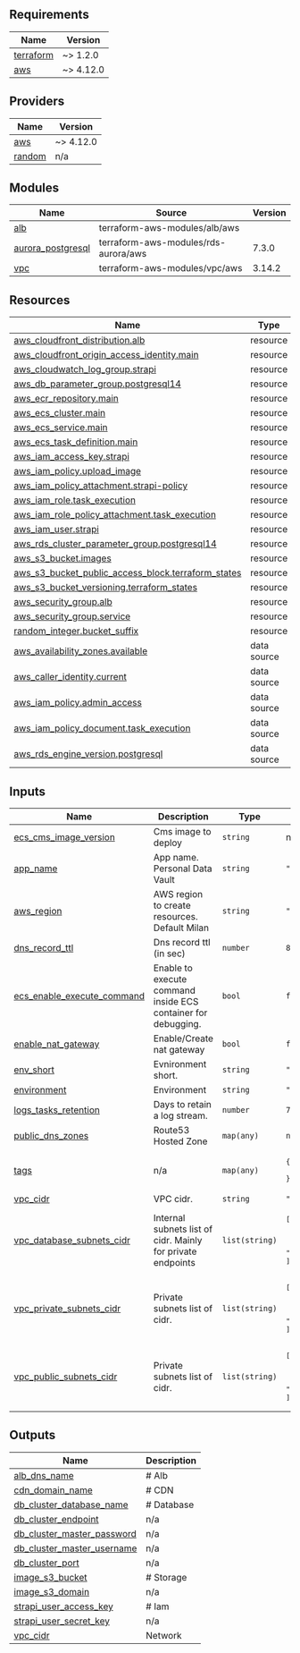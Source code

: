 ## Requirements

| Name | Version |
|------|---------|
| <a name="requirement_terraform"></a> [terraform](#requirement\_terraform) | ~> 1.2.0 |
| <a name="requirement_aws"></a> [aws](#requirement\_aws) | ~> 4.12.0 |

## Providers

| Name | Version |
|------|---------|
| <a name="provider_aws"></a> [aws](#provider\_aws) | ~> 4.12.0 |
| <a name="provider_random"></a> [random](#provider\_random) | n/a |

## Modules

| Name | Source | Version |
|------|--------|---------|
| <a name="module_alb"></a> [alb](#module\_alb) | terraform-aws-modules/alb/aws |  |
| <a name="module_aurora_postgresql"></a> [aurora\_postgresql](#module\_aurora\_postgresql) | terraform-aws-modules/rds-aurora/aws | 7.3.0 |
| <a name="module_vpc"></a> [vpc](#module\_vpc) | terraform-aws-modules/vpc/aws | 3.14.2 |

## Resources

| Name | Type |
|------|------|
| [aws_cloudfront_distribution.alb](https://registry.terraform.io/providers/hashicorp/aws/latest/docs/resources/cloudfront_distribution) | resource |
| [aws_cloudfront_origin_access_identity.main](https://registry.terraform.io/providers/hashicorp/aws/latest/docs/resources/cloudfront_origin_access_identity) | resource |
| [aws_cloudwatch_log_group.strapi](https://registry.terraform.io/providers/hashicorp/aws/latest/docs/resources/cloudwatch_log_group) | resource |
| [aws_db_parameter_group.postgresql14](https://registry.terraform.io/providers/hashicorp/aws/latest/docs/resources/db_parameter_group) | resource |
| [aws_ecr_repository.main](https://registry.terraform.io/providers/hashicorp/aws/latest/docs/resources/ecr_repository) | resource |
| [aws_ecs_cluster.main](https://registry.terraform.io/providers/hashicorp/aws/latest/docs/resources/ecs_cluster) | resource |
| [aws_ecs_service.main](https://registry.terraform.io/providers/hashicorp/aws/latest/docs/resources/ecs_service) | resource |
| [aws_ecs_task_definition.main](https://registry.terraform.io/providers/hashicorp/aws/latest/docs/resources/ecs_task_definition) | resource |
| [aws_iam_access_key.strapi](https://registry.terraform.io/providers/hashicorp/aws/latest/docs/resources/iam_access_key) | resource |
| [aws_iam_policy.upload_image](https://registry.terraform.io/providers/hashicorp/aws/latest/docs/resources/iam_policy) | resource |
| [aws_iam_policy_attachment.strapi-policy](https://registry.terraform.io/providers/hashicorp/aws/latest/docs/resources/iam_policy_attachment) | resource |
| [aws_iam_role.task_execution](https://registry.terraform.io/providers/hashicorp/aws/latest/docs/resources/iam_role) | resource |
| [aws_iam_role_policy_attachment.task_execution](https://registry.terraform.io/providers/hashicorp/aws/latest/docs/resources/iam_role_policy_attachment) | resource |
| [aws_iam_user.strapi](https://registry.terraform.io/providers/hashicorp/aws/latest/docs/resources/iam_user) | resource |
| [aws_rds_cluster_parameter_group.postgresql14](https://registry.terraform.io/providers/hashicorp/aws/latest/docs/resources/rds_cluster_parameter_group) | resource |
| [aws_s3_bucket.images](https://registry.terraform.io/providers/hashicorp/aws/latest/docs/resources/s3_bucket) | resource |
| [aws_s3_bucket_public_access_block.terraform_states](https://registry.terraform.io/providers/hashicorp/aws/latest/docs/resources/s3_bucket_public_access_block) | resource |
| [aws_s3_bucket_versioning.terraform_states](https://registry.terraform.io/providers/hashicorp/aws/latest/docs/resources/s3_bucket_versioning) | resource |
| [aws_security_group.alb](https://registry.terraform.io/providers/hashicorp/aws/latest/docs/resources/security_group) | resource |
| [aws_security_group.service](https://registry.terraform.io/providers/hashicorp/aws/latest/docs/resources/security_group) | resource |
| [random_integer.bucket_suffix](https://registry.terraform.io/providers/hashicorp/random/latest/docs/resources/integer) | resource |
| [aws_availability_zones.available](https://registry.terraform.io/providers/hashicorp/aws/latest/docs/data-sources/availability_zones) | data source |
| [aws_caller_identity.current](https://registry.terraform.io/providers/hashicorp/aws/latest/docs/data-sources/caller_identity) | data source |
| [aws_iam_policy.admin_access](https://registry.terraform.io/providers/hashicorp/aws/latest/docs/data-sources/iam_policy) | data source |
| [aws_iam_policy_document.task_execution](https://registry.terraform.io/providers/hashicorp/aws/latest/docs/data-sources/iam_policy_document) | data source |
| [aws_rds_engine_version.postgresql](https://registry.terraform.io/providers/hashicorp/aws/latest/docs/data-sources/rds_engine_version) | data source |

## Inputs

| Name | Description | Type | Default | Required |
|------|-------------|------|---------|:--------:|
| <a name="input_ecs_cms_image_version"></a> [ecs\_cms\_image\_version](#input\_ecs\_cms\_image\_version) | Cms image to deploy | `string` | n/a | yes |
| <a name="input_app_name"></a> [app\_name](#input\_app\_name) | App name. Personal Data Vault | `string` | `"pdv"` | no |
| <a name="input_aws_region"></a> [aws\_region](#input\_aws\_region) | AWS region to create resources. Default Milan | `string` | `"eu-south-1"` | no |
| <a name="input_dns_record_ttl"></a> [dns\_record\_ttl](#input\_dns\_record\_ttl) | Dns record ttl (in sec) | `number` | `86400` | no |
| <a name="input_ecs_enable_execute_command"></a> [ecs\_enable\_execute\_command](#input\_ecs\_enable\_execute\_command) | Enable to execute command inside ECS container for debugging. | `bool` | `false` | no |
| <a name="input_enable_nat_gateway"></a> [enable\_nat\_gateway](#input\_enable\_nat\_gateway) | Enable/Create nat gateway | `bool` | `false` | no |
| <a name="input_env_short"></a> [env\_short](#input\_env\_short) | Evnironment short. | `string` | `"d"` | no |
| <a name="input_environment"></a> [environment](#input\_environment) | Environment | `string` | `"dev"` | no |
| <a name="input_logs_tasks_retention"></a> [logs\_tasks\_retention](#input\_logs\_tasks\_retention) | Days to retain a log stream. | `number` | `7` | no |
| <a name="input_public_dns_zones"></a> [public\_dns\_zones](#input\_public\_dns\_zones) | Route53 Hosted Zone | `map(any)` | `null` | no |
| <a name="input_tags"></a> [tags](#input\_tags) | n/a | `map(any)` | <pre>{<br>  "CreatedBy": "Terraform"<br>}</pre> | no |
| <a name="input_vpc_cidr"></a> [vpc\_cidr](#input\_vpc\_cidr) | VPC cidr. | `string` | `"10.0.0.0/16"` | no |
| <a name="input_vpc_database_subnets_cidr"></a> [vpc\_database\_subnets\_cidr](#input\_vpc\_database\_subnets\_cidr) | Internal subnets list of cidr. Mainly for private endpoints | `list(string)` | <pre>[<br>  "10.0.201.0/24",<br>  "10.0.202.0/24",<br>  "10.0.203.0/24"<br>]</pre> | no |
| <a name="input_vpc_private_subnets_cidr"></a> [vpc\_private\_subnets\_cidr](#input\_vpc\_private\_subnets\_cidr) | Private subnets list of cidr. | `list(string)` | <pre>[<br>  "10.0.1.0/24",<br>  "10.0.2.0/24",<br>  "10.0.3.0/24"<br>]</pre> | no |
| <a name="input_vpc_public_subnets_cidr"></a> [vpc\_public\_subnets\_cidr](#input\_vpc\_public\_subnets\_cidr) | Private subnets list of cidr. | `list(string)` | <pre>[<br>  "10.0.101.0/24",<br>  "10.0.102.0/24",<br>  "10.0.103.0/24"<br>]</pre> | no |

## Outputs

| Name | Description |
|------|-------------|
| <a name="output_alb_dns_name"></a> [alb\_dns\_name](#output\_alb\_dns\_name) | # Alb |
| <a name="output_cdn_domain_name"></a> [cdn\_domain\_name](#output\_cdn\_domain\_name) | # CDN |
| <a name="output_db_cluster_database_name"></a> [db\_cluster\_database\_name](#output\_db\_cluster\_database\_name) | # Database |
| <a name="output_db_cluster_endpoint"></a> [db\_cluster\_endpoint](#output\_db\_cluster\_endpoint) | n/a |
| <a name="output_db_cluster_master_password"></a> [db\_cluster\_master\_password](#output\_db\_cluster\_master\_password) | n/a |
| <a name="output_db_cluster_master_username"></a> [db\_cluster\_master\_username](#output\_db\_cluster\_master\_username) | n/a |
| <a name="output_db_cluster_port"></a> [db\_cluster\_port](#output\_db\_cluster\_port) | n/a |
| <a name="output_image_s3_bucket"></a> [image\_s3\_bucket](#output\_image\_s3\_bucket) | # Storage |
| <a name="output_image_s3_domain"></a> [image\_s3\_domain](#output\_image\_s3\_domain) | n/a |
| <a name="output_strapi_user_access_key"></a> [strapi\_user\_access\_key](#output\_strapi\_user\_access\_key) | # Iam |
| <a name="output_strapi_user_secret_key"></a> [strapi\_user\_secret\_key](#output\_strapi\_user\_secret\_key) | n/a |
| <a name="output_vpc_cidr"></a> [vpc\_cidr](#output\_vpc\_cidr) | Network |

